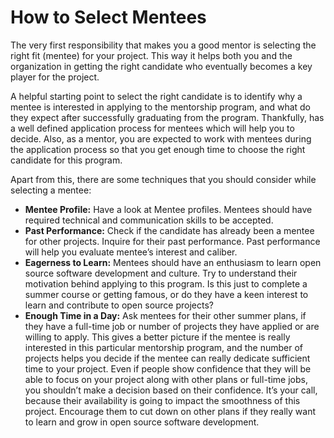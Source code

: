 # How to Select Mentees

The very first responsibility that makes you a good mentor is selecting the right fit \(mentee\) for your project. This way it helps both you and the organization in getting the right candidate who eventually becomes a key player for the project. 

A helpful starting point to select the right candidate is to identify why a mentee is interested in applying to the mentorship program, and what do they expect after successfully graduating from the program. Thankfully, has a well defined application process for mentees which will help you to decide. Also, as a mentor, you are expected to work with mentees during the application process so that  you get enough time to choose the right candidate for this program. 

Apart from this, there are some techniques that you should consider while selecting a mentee:

* **Mentee Profile:** Have a look at Mentee profiles. Mentees should have required technical and communication skills to be accepted.
* **Past Performance:** Check if the candidate has already been a mentee for other projects. Inquire for their past performance. Past performance will help you evaluate mentee’s interest and caliber.
* **Eagerness to Learn:** Mentees should have an enthusiasm to learn open source software development and culture. Try to understand their motivation behind applying to this program. Is this just to complete a summer course or getting famous, or do they have a keen interest to learn and contribute to open source projects?
* **Enough Time in a Day:** Ask mentees for their other summer plans, if they have a full-time job or number of projects they have applied or are willing to apply. This gives a better picture if the mentee is really interested in this particular mentorship program, and the number of projects helps you decide if the mentee can really dedicate sufficient time to your project. Even if people show confidence that they will be able to focus on your project along with other plans or full-time jobs, you shouldn’t make a decision based on their confidence. It’s your call, because their availability is going to impact the smoothness of this project. Encourage them to cut down on other plans if they really want to learn and grow in open source software development.

